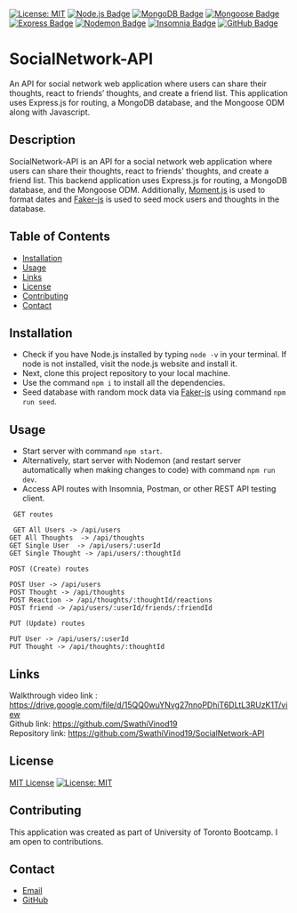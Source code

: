  <a href="">[![License: MIT](https://img.shields.io/badge/License-MIT-yellow.svg)](https://opensource.org/licenses/MIT)</a>
  <a href="">[![Node.js Badge](https://img.shields.io/badge/Node.js-393?logo=nodedotjs&logoColor=fff&style=flat)](https://nodejs.org/en)</a>
  <a href="">[![MongoDB Badge](https://img.shields.io/badge/MongoDB-47A248?logo=mongodb&logoColor=fff&style=flat)](https://www.mongodb.com/)</a>
  <a href="">[![Mongoose Badge](https://img.shields.io/badge/Mongoose-800?logo=mongoose&logoColor=fff&style=flat)](https://mongoosejs.com/)</a>
  <a href="">[![Express Badge](https://img.shields.io/badge/Express-000?logo=express&logoColor=fff&style=flat)](https://expressjs.com/)</a>
  <a href="">[![Nodemon Badge](https://img.shields.io/badge/Nodemon-76D04B?logo=nodemon&logoColor=fff&style=flat)](https://nodemon.io/)</a>
  <a href="">[![Insomnia Badge](https://img.shields.io/badge/Insomnia-4000BF?logo=insomnia&logoColor=fff&style=flat)](https://insomnia.rest/)</a>
  <a href="https://github.com/SwathiVinod19">[![GitHub Badge](https://img.shields.io/badge/GitHub-181717?logo=github&logoColor=fff&style=flat)](https://github.com/SwathiVinod19)</a>


# SocialNetwork-API
 An API for social network web application where users can share their thoughts, react to friends’ thoughts, and create a friend list. This application uses Express.js for routing, a MongoDB database, and the Mongoose ODM along with Javascript.

## Description
SocialNetwork-API is an API for a social network web application where users can share their thoughts, react to friends' thoughts, and create a friend list. This backend application uses Express.js for routing, a MongoDB database, and the Mongoose ODM. Additionally, [Moment.js](https://momentjs.com/) is used to format dates and [Faker-js](https://www.npmjs.com/package/@faker-js/faker) is used to seed mock users and thoughts in the database.

## Table of Contents

* [Installation](#installation)
* [Usage](#usage)
* [Links](#Links)
* [License](#license)
* [Contributing](#contributing)
* [Contact](#contact)

## Installation
* Check if you have Node.js installed by typing `node -v` in your terminal. If node is not installed, visit the node.js website and install it. 
* Next, clone this project repository to your local machine. 
* Use the command `npm i` to install all the dependencies. 
* Seed database with random mock data via [Faker-js](https://www.npmjs.com/package/@faker-js/faker) using command `npm run seed`.
  
## Usage
* Start server with command `npm start`.
* Alternatively, start server with Nodemon (and restart server automatically when making changes to code) with command `npm run dev`.
* Access API routes with Insomnia, Postman, or other REST API testing client.

`` GET routes``
<br>

`` GET All Users -> /api/users`` <br>
`` GET All Thoughts  -> /api/thoughts `` <br>
`` GET Single User  -> /api/users/:userId  ``<br>
`` GET Single Thought -> /api/users/:thoughtId ``<br>


``POST (Create) routes ``
<br>

`` POST User -> /api/users ``<br>
`` POST Thought -> /api/thoughts ``<br>
`` POST Reaction -> /api/thoughts/:thoughtId/reactions ``<br>
`` POST friend -> /api/users/:userId/friends/:friendId ``<br>


``PUT (Update) routes``
<br>

`` PUT User -> /api/users/:userId  ``<br>
`` PUT Thought -> /api/thoughts/:thoughtId ``

## Links

Walkthrough video link : https://drive.google.com/file/d/15QQ0wuYNvg27nnoPDhiT6DLtL3RUzK1T/view
<br>
Github link: https://github.com/SwathiVinod19
<br>
Repository link: https://github.com/SwathiVinod19/SocialNetwork-API


## License

[MIT License](https://opensource.org/licenses/MIT) <a href="">[![License: MIT](https://img.shields.io/badge/License-MIT-yellow.svg)](https://opensource.org/licenses/MIT)</a>

## Contributing

This application was created as part of University of Toronto Bootcamp. I am open to contributions. 

## Contact

* [Email](swathi.vinod@gmail.com)
* [GitHub](https://github.com/SwathiVinod19/)
